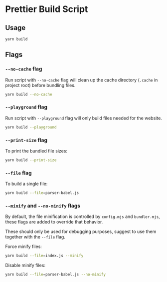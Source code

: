 # Prettier Build Script

## Usage

```sh
yarn build
```

## Flags

### `--no-cache` flag

Run script with `--no-cache` flag will clean up the cache directory (`.cache` in project root) before bundling files.

```sh
yarn build --no-cache
```

### `--playground` flag

Run script with `--playground` flag will only build files needed for the website.

```sh
yarn build --playground
```

### `--print-size` flag

To print the bundled file sizes:

```sh
yarn build --print-size
```

### `--file` flag

To build a single file:

```sh
yarn build --file=parser-babel.js
```

### `--minify` and `--no-minify` flags

By default, the file minification is controlled by `config.mjs` and `bundler.mjs`, these flags are added to override that behavior.

These should only be used for debugging purposes, suggest to use them together with the `--file` flag.

Force minify files:

```sh
yarn build --file=index.js --minify
```

Disable minify files:

```sh
yarn build --file=parser-babel.js --no-minify
```
